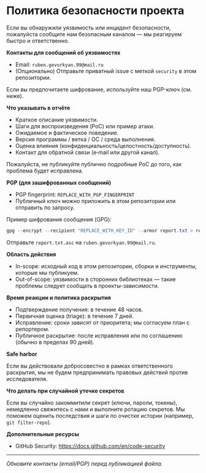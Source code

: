# Политика безопасности проекта

Если вы обнаружили уязвимость или инцидент безопасности, пожалуйста сообщите нам безопасным каналом — мы реагируем быстро и ответственно.

**Контакты для сообщений об уязвимостях**

- Email: `ruben.gevorkyan.99@mail.ru`  
- (Опционально) Отправьте приватный issue с меткой `security` в этом репозитории.

Если вы предпочитаете шифрование, используйте наш PGP-ключ (см. ниже).

**Что указывать в отчёте**

- Краткое описание уязвимости.  
- Шаги для воспроизведения (PoC) или пример атаки.  
- Ожидаемое и фактическое поведение.  
- Версия программы / ветка / ОС / среда выполнения.  
- Оценка влияния (конфиденциальность/целостность/доступность).  
- Контакт для обратной связи (e‑mail или другой канал).

Пожалуйста, не публикуйте публично подробные PoC до того, как проблема будет исправлена.

**PGP (для зашифрованных сообщений)**

- PGP fingerprint: `REPLACE_WITH_PGP_FINGERPRINT`  
- Публичный ключ можно приложить в этом репозитории или отправить по запросу.

Пример шифрования сообщения (GPG):

```powershell
gpg --encrypt --recipient "REPLACE_WITH_KEY_ID" --armor report.txt > report.txt.asc
```

Отправьте `report.txt.asc` на `ruben.gevorkyan.99@mail.ru`.

**Область действия**

- In-scope: исходный код в этом репозитории, сборки и инструменты, которые мы публикуем.  
- Out-of-scope: уязвимости в сторонних библиотеках — такие проблемы следует сообщать в проекты-зависимости.

**Время реакции и политика раскрытия**

- Подтверждение получения: в течение 48 часов.  
- Первичная оценка (triage): в течение 7 дней.  
- Исправление: сроки зависят от приоритета; мы согласуем план с репортером.  
- Публичное раскрытие: после исправления или по соглашению (обычно в пределах 90 дней).

**Safe harbor**

Если вы действовали добросовестно в рамках ответственного раскрытия, мы не будем предпринимать правовых действий против исследователя.

**Что делать при случайной утечке секретов**

Если вы случайно закоммитили секрет (ключи, пароли, токены), немедленно свяжитесь с нами и выполните ротацию секретов. Мы поможем оценить последствия и шаги по очистке истории (например, `git filter-repo`).

**Дополнительные ресурсы**

- GitHub Security: https://docs.github.com/en/code-security

---

_Обновите контакты (email/PGP) перед публикацией файла._


